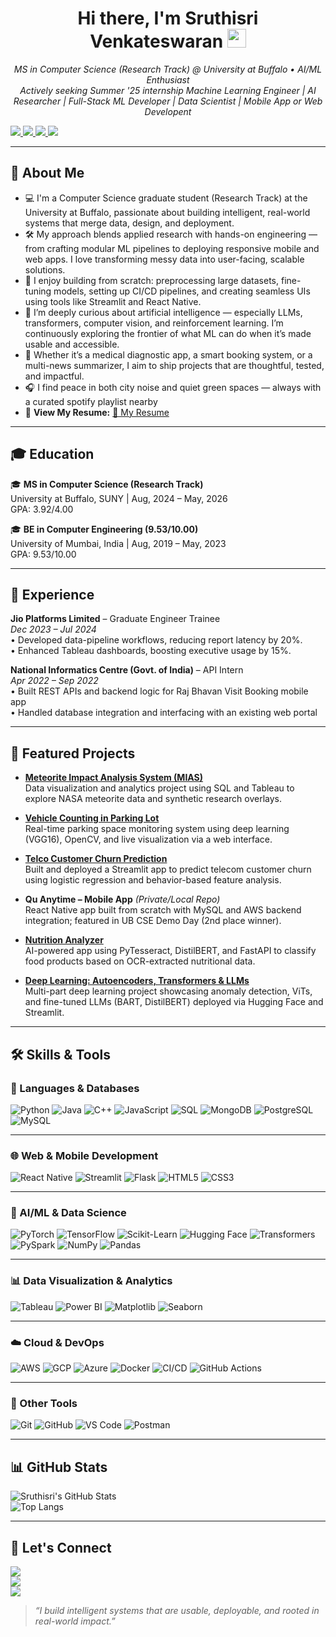 <h1 align="center">
  Hi there, I'm Sruthisri Venkateswaran 
  <img src="https://media.giphy.com/media/hvRJCLFzcasrR4ia7z/giphy.gif" width="30px"/>
</h1>

<p align="center">
  <em>MS in Computer Science (Research Track) @ University at Buffalo • AI/ML Enthusiast</em><br>
  <em>Actively seeking Summer '25 internship Machine Learning Engineer | AI Researcher | Full-Stack ML Developer | Data Scientist | Mobile App or Web Developent</em><br>
</p>

<p>
  <a href="mailto:sv94@buffalo.edu">
    <img src="https://img.shields.io/badge/Email-sv94@buffalo.edu-D14836?style=for-the-badge&logo=gmail&logoColor=white"/>
  </a>
  <a href="https://github.com/sruthi7sri">
    <img src="https://img.shields.io/badge/GitHub-sruthi7sri-181717?style=for-the-badge&logo=github&logoColor=white"/>
  </a>
  <a href="https://linkedin.com/in/sruthisri">
    <img src="https://img.shields.io/badge/LinkedIn-Sruthisri%20Venkateswaran-0A66C2?style=for-the-badge&logo=linkedin&logoColor=white"/>
  </a>
  <a href="https://sruthi7sri.github.io">
    <img src="https://img.shields.io/badge/Portfolio-Click_Here-FF4081?style=for-the-badge&logo=googlechrome&logoColor=white"/>
  </a>
</p>

---

## 📝 About Me

- 💻 I'm a Computer Science graduate student (Research Track) at the University at Buffalo, passionate about building intelligent, real-world systems that merge data, design, and deployment.
- 🛠️ My approach blends applied research with hands-on engineering — from crafting modular ML pipelines to deploying responsive mobile and web apps. I love transforming messy data into user-facing, scalable solutions.
- 🚀 I enjoy building from scratch: preprocessing large datasets, fine-tuning models, setting up CI/CD pipelines, and creating seamless UIs using tools like Streamlit and React Native.
- 🧠 I’m deeply curious about artificial intelligence — especially LLMs, transformers, computer vision, and reinforcement learning. I’m continuously exploring the frontier of what ML can do when it’s made usable and accessible.
- 📱 Whether it’s a medical diagnostic app, a smart booking system, or a multi-news summarizer, I aim to ship projects that are thoughtful, tested, and impactful. 
- 🎧 I find peace in both city noise and quiet green spaces — always with a curated spotify playlist nearby  
- 📄 **View My Resume:** [📝  My Resume](https://drive.google.com/file/d/1rd6gA08YHpeRkcvb2wngKkeFDF3s_m9L/view?usp=sharing)

---

## 🎓 Education  
🎓 **MS in Computer Science (Research Track)**  
University at Buffalo, SUNY | Aug, 2024 – May, 2026  
GPA: 3.92/4.00

🎓 **BE in Computer Engineering (9.53/10.00)**  
University of Mumbai, India | Aug, 2019 – May, 2023  
GPA: 9.53/10.00

---

## 💼 Experience  

**Jio Platforms Limited** – Graduate Engineer Trainee  
*Dec 2023 – Jul 2024*  
•	Developed data-pipeline workflows, reducing report latency by 20%.  
•	Enhanced Tableau dashboards, boosting executive usage by 15%.


**National Informatics Centre (Govt. of India)** – API Intern  
*Apr 2022 – Sep 2022*  
• Built REST APIs and backend logic for Raj Bhavan Visit Booking mobile app  
• Handled database integration and interfacing with an existing web portal  

---

## 🚀 Featured Projects

- [**Meteorite Impact Analysis System (MIAS)**](https://github.com/sruthi7sri/Meteorite-Impact-Analysis-System-MIAS)  
  Data visualization and analytics project using SQL and Tableau to explore NASA meteorite data and synthetic research overlays.

- [**Vehicle Counting in Parking Lot**](https://github.com/sruthi7sri/Vehicle-Counting-in-Parking-Lot)  
  Real-time parking space monitoring system using deep learning (VGG16), OpenCV, and live visualization via a web interface.

- [**Telco Customer Churn Prediction**](https://github.com/sruthi7sri/Telco-Customer-Churn-Analysis-Prediction)  
  Built and deployed a Streamlit app to predict telecom customer churn using logistic regression and behavior-based feature analysis.

- **Qu Anytime – Mobile App** *(Private/Local Repo)*  
  React Native app built from scratch with MySQL and AWS backend integration; featured in UB CSE Demo Day (2nd place winner).

- [**Nutrition Analyzer**](https://github.com/sruthi7sri/nutrition-analyzer)  
  AI-powered app using PyTesseract, DistilBERT, and FastAPI to classify food products based on OCR-extracted nutritional data.

- [**Deep Learning: Autoencoders, Transformers & LLMs**](https://github.com/sruthi7sri/deep-learning-autoencoder-transformer-llm-apps)  
  Multi-part deep learning project showcasing anomaly detection, ViTs, and fine-tuned LLMs (BART, DistilBERT) deployed via Hugging Face and Streamlit.  

---

## 🛠️ Skills & Tools

### 🧩 Languages & Databases
![Python](https://img.shields.io/badge/Python-3776AB?style=for-the-badge&logo=python&logoColor=white)
![Java](https://img.shields.io/badge/Java-ED8B00?style=for-the-badge&logo=openjdk&logoColor=white)
![C++](https://img.shields.io/badge/C++-00599C?style=for-the-badge&logo=c%2B%2B&logoColor=white)
![JavaScript](https://img.shields.io/badge/JavaScript-F7DF1E?style=for-the-badge&logo=javascript&logoColor=black)
![SQL](https://img.shields.io/badge/SQL-CC2927?style=for-the-badge&logo=postgresql&logoColor=white)
![MongoDB](https://img.shields.io/badge/MongoDB-47A248?style=for-the-badge&logo=mongodb&logoColor=white)
![PostgreSQL](https://img.shields.io/badge/PostgreSQL-336791?style=for-the-badge&logo=postgresql&logoColor=white)
![MySQL](https://img.shields.io/badge/MySQL-00758F?style=for-the-badge&logo=mysql&logoColor=white)

---

### 🌐 Web & Mobile Development
![React Native](https://img.shields.io/badge/React_Native-20232A?style=for-the-badge&logo=react&logoColor=61DAFB)
![Streamlit](https://img.shields.io/badge/Streamlit-FF4B4B?style=for-the-badge&logo=streamlit&logoColor=white)
![Flask](https://img.shields.io/badge/Flask-000000?style=for-the-badge&logo=flask&logoColor=white)
![HTML5](https://img.shields.io/badge/HTML5-E34F26?style=for-the-badge&logo=html5&logoColor=white)
![CSS3](https://img.shields.io/badge/CSS3-1572B6?style=for-the-badge&logo=css3&logoColor=white)

---

### 🤖 AI/ML & Data Science
![PyTorch](https://img.shields.io/badge/PyTorch-EE4C2C?style=for-the-badge&logo=pytorch&logoColor=white)
![TensorFlow](https://img.shields.io/badge/TensorFlow-FF6F00?style=for-the-badge&logo=tensorflow&logoColor=white)
![Scikit-Learn](https://img.shields.io/badge/scikit--learn-F7931E?style=for-the-badge&logo=scikitlearn&logoColor=white)
![Hugging Face](https://img.shields.io/badge/Hugging_Face-FFD21F?style=for-the-badge&logo=huggingface&logoColor=black)
![Transformers](https://img.shields.io/badge/Transformers-000000?style=for-the-badge&logo=github&logoColor=white)
![PySpark](https://img.shields.io/badge/PySpark-E25A1C?style=for-the-badge&logo=apachespark&logoColor=white)
![NumPy](https://img.shields.io/badge/NumPy-013243?style=for-the-badge&logo=numpy&logoColor=white)
![Pandas](https://img.shields.io/badge/Pandas-150458?style=for-the-badge&logo=pandas&logoColor=white)

---

### 📊 Data Visualization & Analytics
![Tableau](https://img.shields.io/badge/Tableau-E97627?style=for-the-badge&logo=tableau&logoColor=white)
![Power BI](https://img.shields.io/badge/PowerBI-F2C811?style=for-the-badge&logo=powerbi&logoColor=black)
![Matplotlib](https://img.shields.io/badge/Matplotlib-11557C?style=for-the-badge&logo=matplotlib&logoColor=white)
![Seaborn](https://img.shields.io/badge/Seaborn-3776AB?style=for-the-badge&logo=python&logoColor=white)

---

### ☁️ Cloud & DevOps
![AWS](https://img.shields.io/badge/AWS-232F3E?style=for-the-badge&logo=amazonaws&logoColor=white)
![GCP](https://img.shields.io/badge/GCP-4285F4?style=for-the-badge&logo=googlecloud&logoColor=white)
![Azure](https://img.shields.io/badge/Azure-0078D4?style=for-the-badge&logo=microsoftazure&logoColor=white)
![Docker](https://img.shields.io/badge/Docker-2496ED?style=for-the-badge&logo=docker&logoColor=white)
![CI/CD](https://img.shields.io/badge/CI%2FCD-007ACC?style=for-the-badge&logo=githubactions&logoColor=white)
![GitHub Actions](https://img.shields.io/badge/GitHub_Actions-2088FF?style=for-the-badge&logo=githubactions&logoColor=white)

---

### 🧰 Other Tools
![Git](https://img.shields.io/badge/Git-F05032?style=for-the-badge&logo=git&logoColor=white)
![GitHub](https://img.shields.io/badge/GitHub-181717?style=for-the-badge&logo=github&logoColor=white)
![VS Code](https://img.shields.io/badge/VS%20Code-007ACC?style=for-the-badge&logo=visualstudiocode&logoColor=white)
![Postman](https://img.shields.io/badge/Postman-FF6C37?style=for-the-badge&logo=postman&logoColor=white)


---

## 📊 GitHub Stats  

![Sruthisri's GitHub Stats](https://github-readme-stats.vercel.app/api?username=sruthi7sri&show_icons=true&theme=default)  
![Top Langs](https://github-readme-stats.vercel.app/api/top-langs/?username=sruthi7sri&layout=compact)  

---

## 👋 Let's Connect  
<p>
  <a href="mailto:sv94@buffalo.edu">
    <img src="https://img.shields.io/badge/Email-sv94@buffalo.edu-D14836?style=for-the-badge&logo=gmail&logoColor=white"/>
  </a><br>
  <a href="https://linkedin.com/in/sruthisri">
    <img src="https://img.shields.io/badge/LinkedIn-Sruthisri%20Venkateswaran-0A66C2?style=for-the-badge&logo=linkedin&logoColor=white"/>
  </a><br>
  <a href="https://sruthi7sri.github.io">
    <img src="https://img.shields.io/badge/Portfolio-Click_Here-FF4081?style=for-the-badge&logo=googlechrome&logoColor=white"/>
  </a>
</p>

> *“I build intelligent systems that are usable, deployable, and rooted in real-world impact.”*

